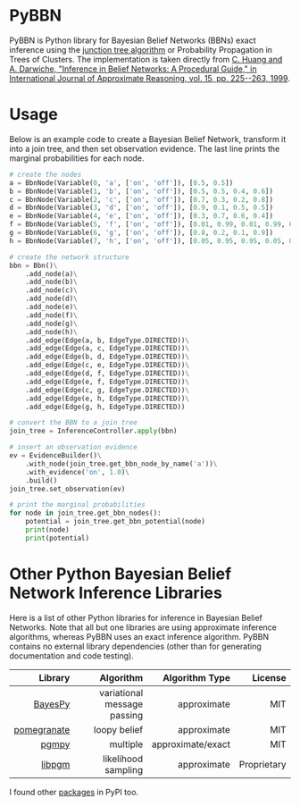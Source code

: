 # PyBBN

PyBBN is Python library for Bayesian Belief Networks (BBNs) exact inference using the 
[junction tree algorithm](https://en.wikipedia.org/wiki/Junction_tree_algorithm) or Probability
Propagation in Trees of Clusters. The implementation is taken directly from [C. Huang and A. Darwiche, "Inference in
Belief Networks: A Procedural Guide," in International Journal of Approximate Reasoning, vol. 15,
pp. 225--263, 1999](http://pages.cs.wisc.edu/~dpage/ijar95.pdf).

# Usage

Below is an example code to create a Bayesian Belief Network, transform it into a join tree, 
and then set observation evidence. The last line prints the marginal probabilities for each node.

```python
# create the nodes
a = BbnNode(Variable(0, 'a', ['on', 'off']), [0.5, 0.5])
b = BbnNode(Variable(1, 'b', ['on', 'off']), [0.5, 0.5, 0.4, 0.6])
c = BbnNode(Variable(2, 'c', ['on', 'off']), [0.7, 0.3, 0.2, 0.8])
d = BbnNode(Variable(3, 'd', ['on', 'off']), [0.9, 0.1, 0.5, 0.5])
e = BbnNode(Variable(4, 'e', ['on', 'off']), [0.3, 0.7, 0.6, 0.4])
f = BbnNode(Variable(5, 'f', ['on', 'off']), [0.01, 0.99, 0.01, 0.99, 0.01, 0.99, 0.99, 0.01])
g = BbnNode(Variable(6, 'g', ['on', 'off']), [0.8, 0.2, 0.1, 0.9])
h = BbnNode(Variable(7, 'h', ['on', 'off']), [0.05, 0.95, 0.95, 0.05, 0.95, 0.05, 0.95, 0.05])

# create the network structure
bbn = Bbn()\
    .add_node(a)\
    .add_node(b)\
    .add_node(c)\
    .add_node(d)\
    .add_node(e)\
    .add_node(f)\
    .add_node(g)\
    .add_node(h)\
    .add_edge(Edge(a, b, EdgeType.DIRECTED))\
    .add_edge(Edge(a, c, EdgeType.DIRECTED))\
    .add_edge(Edge(b, d, EdgeType.DIRECTED))\
    .add_edge(Edge(c, e, EdgeType.DIRECTED))\
    .add_edge(Edge(d, f, EdgeType.DIRECTED))\
    .add_edge(Edge(e, f, EdgeType.DIRECTED))\
    .add_edge(Edge(c, g, EdgeType.DIRECTED))\
    .add_edge(Edge(e, h, EdgeType.DIRECTED))\
    .add_edge(Edge(g, h, EdgeType.DIRECTED))

# convert the BBN to a join tree
join_tree = InferenceController.apply(bbn)

# insert an observation evidence
ev = EvidenceBuilder()\
    .with_node(join_tree.get_bbn_node_by_name('a'))\
    .with_evidence('on', 1.0)\
    .build()
join_tree.set_observation(ev)

# print the marginal probabilities
for node in join_tree.get_bbn_nodes():
    potential = join_tree.get_bbn_potential(node)
    print(node)
    print(potential)

```
# Other Python Bayesian Belief Network Inference Libraries

Here is a list of other Python libraries for inference in Bayesian Belief Networks. Note that all but one libraries are 
using approximate inference algorithms, whereas PyBBN uses an exact inference algorithm. PyBBN contains no external library
dependencies (other than for generating documentation and code testing).

| Library | Algorithm | Algorithm Type | License |
| -------:| ---------:| -------------: | -------:|
| [BayesPy](https://github.com/bayespy/bayespy)| variational message passing | approximate | MIT |
| [pomegranate](https://github.com/jmschrei/pomegranate) | loopy belief | approximate | MIT |
| [pgmpy](https://github.com/pgmpy/pgmpy) | multiple | approximate/exact | MIT |
| [libpgm](https://github.com/CyberPoint/libpgm) | likelihood sampling | approximate | Proprietary |

I found other [packages](https://pypi.python.org/pypi?%3Aaction=search&term=bayesian+network&submit=search) in PyPI too.
